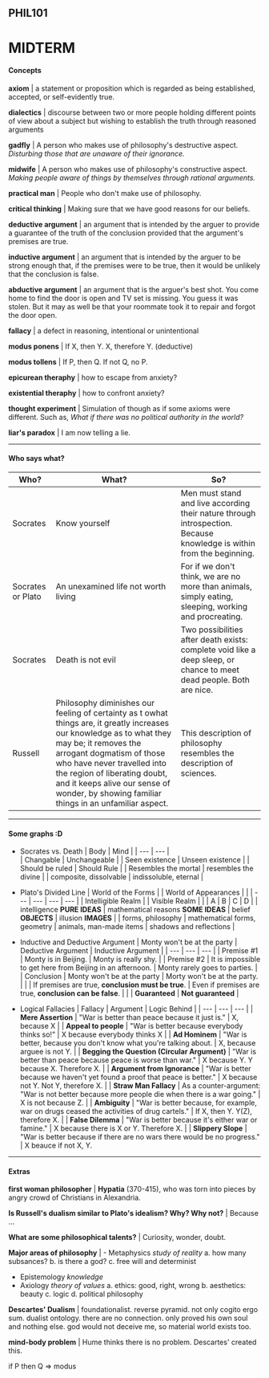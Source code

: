 ## PHIL101
# MIDTERM
#### Concepts
**axiom** | a statement or proposition which is regarded as being established, accepted, or self-evidently true.

**dialectics** | discourse between two or more people holding different points of view about a subject but wishing to establish the truth through reasoned arguments

**gadfly** | A person who makes use of philosophy's destructive aspect. _Disturbing those that are unaware of their ignorance._

**midwife** | A person who makes use of philosophy's constructive aspect. _Making people aware of things by themselves through rational arguments._

**practical man** | People who don't make use of philosophy.

**critical thinking** | Making sure that we have good reasons for our beliefs.

**deductive argument** | an argument that is intended by the arguer to provide a guarantee of the truth of the conclusion provided that the argument's premises are true.

**inductive argument** | an argument that is intended by the arguer to be strong enough that, if the premises were to be true, then it would be unlikely that the conclusion is false.

**abductive argument** | an argument that is the arguer's best shot. You come home to find the door is open and TV set is missing. You guess it was stolen. But it may as well be that your roommate took it to repair and forgot the door open.

**fallacy** | a defect in reasoning, intentional or unintentional

**modus ponens** | If X, then Y. X, therefore Y. (deductive)

**modus tollens** | If P, then Q. If not Q, no P. 

**epicurean theraphy** | how to escape from anxiety?

**existential theraphy** | how to confront anxiety?

**thought experiment** | Simulation of though as if some axioms were different. Such as, _What if there was no political authority in the world?_

**liar's paradox** | I am now telling a lie.

---
#### Who says what?

| Who? | What? | So? |
| --- | --- | --- |
| Socrates | Know yourself | Men must stand and live according their nature through introspection. Because knowledge is within from the beginning. |
| Socrates or Plato | An unexamined life not worth living | For if we don't think, we are no more than animals, simply eating, sleeping, working and procreating. |
| Socrates | Death is not evil | Two possibilities after death exists: complete void like a deep sleep, or chance to meet dead people. Both are nice. |
| Russell | Philosophy diminishes our feeling of certainty as t owhat things are, it greatly increases our knowledge as to what they may be; it removes the arrogant dogmatism of those who have never travelled into the region of liberating doubt, and it keeps alive our sense of wonder, by showing familiar things in an unfamiliar aspect. | This description of philosophy resembles the description of sciences. |


---
#### Some graphs :D
- Socrates vs. Death
  | Body | Mind |
  | ---  | ---  |  
  | Changable | Unchangeable |
  | Seen existence | Unseen existence |
  | Should be ruled | Should Rule |
  | Resembles the mortal | resembles the divine |
  | composite, dissolvable | indissoluble, eternal |

- Plato's Divided Line
  | World of the Forms |  | World of Appearances |  |
  | --- | --- | --- | --- |
  | Intelligible Realm |  | Visible Realm |  |
  | A | B | C | D |
  | intelligence **PURE IDEAS** | mathematical reasons **SOME IDEAS** | belief **OBJECTS** | illusion **IMAGES** |
  | forms, philosophy | mathematical forms, geometry | animals, man-made items | shadows and reflections |

- Inductive and Deductive Argument
  | Monty won't be at the party | Deductive Argument | Inductive Argument |
  | --- | --- | --- |
  | Premise #1 | Monty is in Beijing. | Monty is really shy. |
  | Premise #2 | It is impossible to get here from Beijing in an afternoon. | Monty rarely goes to parties. |
  | Conclusion | Monty won't be at the party | Morty won't be at the party. |
  | | If premises are true, **conclusion must be true**. | Even if premises are true, **conclusion can be false**. |
  | | **Guaranteed** | **Not guaranteed** |

- Logical Fallacies 
  | Fallacy | Argument | Logic Behind |
  | --- | --- | --- |
  | **Mere Assertion** | "War is better than peace because it just is." | X, because X |
  | **Appeal to people** | "War is better because everybody thinks so!" | X because everybody thinks X |
  | **Ad Hominem** | "War is better, because you don't know what you're talking about. | X, because arguee is not Y. |
  | **Begging the Question (Circular Argument)** | "War is better than peace because peace is worse than war." | X because Y. Y because X. Therefore X. |
  | **Argument from Ignorance** | "War is better because we haven't yet found a proof that peace is better." | X because not Y. Not Y, therefore X. |
  | **Straw Man Fallacy** |  As a counter-argument: "War is not better because more people die when there is a war going." | X is not because Z. |
  | **Ambiguity** | "War is better because, for example, war on drugs ceased the activities of drug cartels." | If X, then Y. Y(Z), therefore X. |
  | **False Dilemma** | "War is better because it's either war or famine." | X because there is X or Y. Therefore X. |
  | **Slippery Slope** | "War is better because if there are no wars there would be no progress." | X beauce if not X, Y.

---
#### Extras

**first woman philosopher** | **Hypatia** (370-415), who was torn into pieces by angry crowd of Christians in Alexandria.

**Is Russell's dualism similar to Plato's idealism? Why? Why not?** | Because ...

**What are some philosophical talents?** | Curiosity, wonder, doubt.

**Major areas of philosophy** | - Metaphysics _study of reality_
    a.  how many subsances?
    b.  is there a god?
    c.  free will and determinist
  - Epistemology _knowledge_
  - Axiology _theory of values_
    a. ethics: good, right, wrong
    b. aesthetics: beauty
    c. logic
    d. political philosophy

**Descartes' Dualism** | foundationalist. reverse pyramid. not only cogito ergo sum. dualist ontology. there are no connection. only proved his own soul and nothing else. god would not deceive me, so material world exists too.

**mind-body problem** | Hume thinks there is no problem. Descartes' created this. 

if P then Q => modus 
